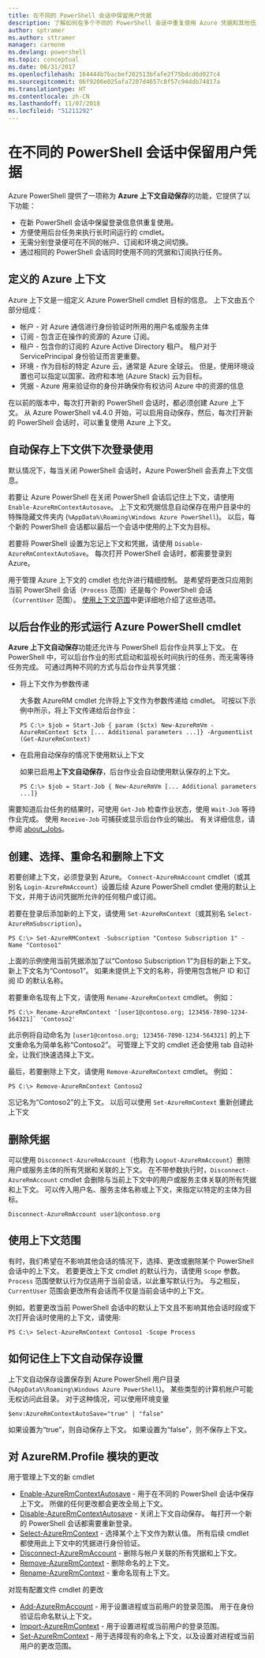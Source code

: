 ```yaml
---
title: 在不同的 PowerShell 会话中保留用户凭据
description: 了解如何在多个不同的 PowerShell 会话中重复使用 Azure 凭据和其他信息。
author: sptramer
ms.author: sttramer
manager: carmonm
ms.devlang: powershell
ms.topic: conceptual
ms.date: 08/31/2017
ms.openlocfilehash: 164444b7bacbef202513bfafe2f75bdcd6d027c4
ms.sourcegitcommit: 06f9206e025afa7207d4657c8f57c94ddb74817a
ms.translationtype: HT
ms.contentlocale: zh-CN
ms.lasthandoff: 11/07/2018
ms.locfileid: "51211292"
---
```

# <a name="persisting-user-credentials-across-powershell-sessions"></a>在不同的 PowerShell 会话中保留用户凭据

Azure PowerShell 提供了一项称为 **Azure 上下文自动保存**的功能，它提供了以下功能：

- 在新 PowerShell 会话中保留登录信息供重复使用。
- 方便使用后台任务来执行长时间运行的 cmdlet。
- 无需分别登录便可在不同的帐户、订阅和环境之间切换。
- 通过相同的 PowerShell 会话同时使用不同的凭据和订阅执行任务。

## <a name="azure-contexts-defined"></a>定义的 Azure 上下文

Azure 上下文是一组定义 Azure PowerShell cmdlet 目标的信息。 上下文由五个部分组成：

- 帐户 - 对 Azure 通信进行身份验证时所用的用户名或服务主体
- 订阅 - 包含正在操作的资源的 Azure 订阅。
- 租户 - 包含你的订阅的 Azure Active Directory 租户。 租户对于 ServicePrincipal 身份验证而言更重要。
- 环境 - 作为目标的特定 Azure 云，通常是 Azure 全球云。
  但是，使用环境设置也可以指定以国家、政府和本地 (Azure Stack) 云为目标。
- 凭据 - Azure 用来验证你的身份并确保你有权访问 Azure 中的资源的信息

在以前的版本中，每次打开新的 PowerShell 会话时，都必须创建 Azure 上下文。 从 Azure PowerShell v4.4.0 开始，可以启用自动保存，然后，每次打开新的 PowerShell 会话时，可以重复使用 Azure 上下文。

## <a name="automatically-saving-the-context-for-the-next-sign-in"></a>自动保存上下文供下次登录使用

默认情况下，每当关闭 PowerShell 会话时，Azure PowerShell 会丢弃上下文信息。

若要让 Azure PowerShell 在关闭 PowerShell 会话后记住上下文，请使用 `Enable-AzureRmContextAutosave`。 上下文和凭据信息自动保存在用户目录中的特殊隐藏文件夹内 (`%AppData%\Roaming\Windows Azure PowerShell`)。
以后，每个新的 PowerShell 会话都以最后一个会话中使用的上下文为目标。

若要将 PowerShell 设置为忘记上下文和凭据，请使用 `Disable-AzureRmContextAutoSave`。 每次打开 PowerShell 会话时，都需要登录到 Azure。

用于管理 Azure 上下文的 cmdlet 也允许进行精细控制。 是希望将更改只应用到当前 PowerShell 会话（`Process` 范围）还是每个 PowerShell 会话（`CurrentUser` 范围）。 [使用上下文范围](#Using-Context-Scopes)中更详细地介绍了这些选项。

## <a name="running-azure-powershell-cmdlets-as-background-jobs"></a>以后台作业的形式运行 Azure PowerShell cmdlet

**Azure 上下文自动保存**功能还允许与 PowerShell 后台作业共享上下文。 在 PowerShell 中，可以后台作业的形式启动和监视长时间执行的任务，而无需等待任务完成。 可通过两种不同的方式与后台作业共享凭据：

- 将上下文作为参数传递

  大多数 AzureRM cmdlet 允许将上下文作为参数传递给 cmdlet。 可按以下示例中所示，将上下文传递给后台作业：

  ```powershell-interactive
  PS C:\> $job = Start-Job { param ($ctx) New-AzureRmVm -AzureRmContext $ctx [... Additional parameters ...]} -ArgumentList (Get-AzureRmContext)
  ```

- 在启用自动保存的情况下使用默认上下文

  如果已启用**上下文自动保存**，后台作业会自动使用默认保存的上下文。

  ```powershell-interactive
  PS C:\> $job = Start-Job { New-AzureRmVm [... Additional parameters ...]}
  ```

需要知道后台任务的结果时，可使用 `Get-Job` 检查作业状态，使用 `Wait-Job` 等待作业完成。 使用 `Receive-Job` 可捕获或显示后台作业的输出。 有关详细信息，请参阅 [about_Jobs](/powershell/module/microsoft.powershell.core/about/about_jobs)。

## <a name="creating-selecting-renaming-and-removing-contexts"></a>创建、选择、重命名和删除上下文

若要创建上下文，必须登录到 Azure。 `Connect-AzureRmAccount` cmdlet（或其别名 `Login-AzureRmAccount`）设置后续 Azure PowerShell cmdlet 使用的默认上下文，并用于访问凭据所允许的任何租户或订阅。

若要在登录后添加新的上下文，请使用 `Set-AzureRmContext`（或其别名 `Select-AzureRmSubscription`）。

```azurepowershell-interactive
PS C:\> Set-AzureRMContext -Subscription "Contoso Subscription 1" -Name "Contoso1"
```

上面的示例使用当前凭据添加了以“Contoso Subscription 1”为目标的新上下文。 新上下文名为“Contoso1”。 如果未提供上下文的名称，将使用包含帐户 ID 和订阅 ID 的默认名称。

若要重命名现有上下文，请使用 `Rename-AzureRmContext` cmdlet。 例如：

```azurepowershell-interactive
PS C:\> Rename-AzureRmContext '[user1@contoso.org; 123456-7890-1234-564321]` 'Contoso2'
```

此示例将自动命名为 `[user1@contoso.org; 123456-7890-1234-564321]` 的上下文重命名为简单名称“Contoso2”。 可管理上下文的 cmdlet 还会使用 tab 自动补全，让我们快速选择上下文。

最后，若要删除上下文，请使用 `Remove-AzureRmContext` cmdlet。  例如：

```azurepowershell-interactive
PS C:\> Remove-AzureRmContext Contoso2
```

忘记名为“Contoso2”的上下文。 以后可以使用 `Set-AzureRmContext` 重新创建此上下文

## <a name="removing-credentials"></a>删除凭据

可以使用 `Disconnect-AzureRmAccount`（也称为 `Logout-AzureRmAccount`）删除用户或服务主体的所有凭据和关联的上下文。 在不带参数执行时，`Disconnect-AzureRmAccount` cmdlet 会删除与当前上下文中的用户或服务主体关联的所有凭据和上下文。 可以传入用户名、服务主体名称或上下文，来指定以特定的主体为目标。

```azurepowershell-interactive
Disconnect-AzureRmAccount user1@contoso.org
```

## <a name="using-context-scopes"></a>使用上下文范围

有时，我们希望在不影响其他会话的情况下，选择、更改或删除某个 PowerShell 会话中的上下文。 若要更改上下文 cmdlet 的默认行为，请使用 `Scope` 参数。 `Process` 范围使默认行为仅适用于当前会话，以此重写默认行为。 与之相反，`CurrentUser` 范围会更改所有会话而不仅是当前会话中的上下文。

例如，若要更改当前 PowerShell 会话中的默认上下文且不影响其他会话时段或下次打开会话时使用的上下文，请使用:

```azurepowershell-interactive
PS C:\> Select-AzureRmContext Contoso1 -Scope Process
```

## <a name="how-the-context-autosave-setting-is-remembered"></a>如何记住上下文自动保存设置

上下文自动保存设置保存到 Azure PowerShell 用户目录 (`%AppData%\Roaming\Windows Azure PowerShell`)。 某些类型的计算机帐户可能无权访问此目录。 对于这种情况，可以使用环境变量

```azurepowershell-interactive
$env:AzureRmContextAutoSave="true" | "false"
```

如果设置为“true”，则自动保存上下文。 如果设置为“false”，则不保存上下文。

## <a name="changes-to-the-azurermprofile-module"></a>对 AzureRM.Profile 模块的更改

用于管理上下文的新 cmdlet

- [Enable-AzureRmContextAutosave][enable] - 用于在不同的 PowerShell 会话中保存上下文。
  所做的任何更改都会更改全局上下文。
- [Disable-AzureRmContextAutosave][disable] - 关闭上下文自动保存。 每打开一个新的 PowerShell 会话都需要重新登录。
- [Select-AzureRmContext][select] - 选择某个上下文作为默认值。 所有后续 cmdlet 都使用此上下文中的凭据进行身份验证。
- [Disconnect-AzureRmAccount][remove-cred] - 删除与帐户关联的所有凭据和上下文。
- [Remove-AzureRmContext][remove-context] - 删除命名的上下文。
- [Rename-AzureRmContext][rename] - 重命名现有上下文。

对现有配置文件 cmdlet 的更改

- [Add-AzureRmAccount][login] - 用于设置进程或当前用户的登录范围。
  用于在身份验证后命名默认上下文。
- [Import-AzureRmContext][import] - 用于设置进程或当前用户的登录范围。
- [Set-AzureRmContext][set-context] - 用于选择现有的命名上下文，以及设置对进程或当前用户的更改范围。

<!-- Hyperlinks -->
[enable]: /powershell/module/azurerm.profile/Enable-AzureRmContextAutosave
[disable]: /powershell/module/azurerm.profile/Disable-AzureRmContextAutosave
[select]: /powershell/module/azurerm.profile/Select-AzureRmContext
[remove-cred]: /powershell/module/azurerm.profile/Disconnect-AzureRmAccount
[remove-context]: /powershell/module/azurerm.profile/Remove-AzureRmContext
[rename]: /powershell/module/azurerm.profile/Rename-AzureRmContext

<!-- Updated cmdlets -->
[login]: /powershell/module/azurerm.profile/Connect-AzureRmAccount
[import]: /powershell/module/azurerm.profile/Import-AzureRmAccount
[set-context]: /powershell/module/azurerm.profile/Import-AzureRmContext
